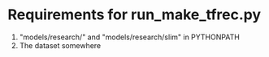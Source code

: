 Requirements for run_make_tfrec.py
===

1) "models/research/" and "models/research/slim" in PYTHONPATH
2) The dataset somewhere

